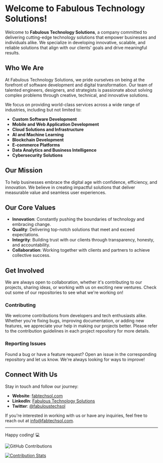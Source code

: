 # Welcome to Fabulous Technology Solutions!

Welcome to **Fabulous Technology Solutions**, a company committed to delivering cutting-edge technology solutions that empower businesses and individuals alike. We specialize in developing innovative, scalable, and reliable solutions that align with our clients' goals and drive meaningful results.

## Who We Are

At Fabulous Technology Solutions, we pride ourselves on being at the forefront of software development and digital transformation. Our team of talented engineers, designers, and strategists is passionate about solving complex problems through creative, technical, and innovative solutions. 

We focus on providing world-class services across a wide range of industries, including but not limited to:

- **Custom Software Development**
- **Mobile and Web Application Development**
- **Cloud Solutions and Infrastructure**
- **AI and Machine Learning**
- **Blockchain Development**
- **E-commerce Platforms**
- **Data Analytics and Business Intelligence**
- **Cybersecurity Solutions**

## Our Mission

To help businesses embrace the digital age with confidence, efficiency, and innovation. We believe in creating impactful solutions that deliver measurable value and seamless user experiences.

## Our Core Values

- **Innovation**: Constantly pushing the boundaries of technology and embracing change.
- **Quality**: Delivering top-notch solutions that meet and exceed expectations.
- **Integrity**: Building trust with our clients through transparency, honesty, and accountability.
- **Collaboration**: Working together with clients and partners to achieve collective success.

## Get Involved

We are always open to collaboration, whether it's contributing to our projects, sharing ideas, or working with us on exciting new ventures. Check out some of our repositories to see what we're working on!

### Contributing

We welcome contributions from developers and tech enthusiasts alike. Whether you're fixing bugs, improving documentation, or adding new features, we appreciate your help in making our projects better. Please refer to the contribution guidelines in each project repository for more details.

### Reporting Issues

Found a bug or have a feature request? Open an issue in the corresponding repository and let us know. We're always looking for ways to improve!

## Connect With Us

Stay in touch and follow our journey:

- **Website**: [fabtechsol.com](https://www.fabtechsol.com)
- **LinkedIn**: [Fabulous Technology Solutions](https://www.linkedin.com/company/fabuloustechnologysolutions)
- **Twitter**: [@fabuloustechsol](https://twitter.com/fabuloustechsol)

If you're interested in working with us or have any inquiries, feel free to reach out at [info@fabtechsol.com](mailto:info@fabtechsol.com).

---

Happy coding! 💻

![GitHub Contributions](https://github-readme-stats.vercel.app/api?username=abbas-fabtechsol&show_icons=true&theme=radical)

[![Contribution Stats](https://github-contribution-stats.vercel.app/api/?username=abbas-fabtechsol)](https://github.com/abbas-fabtechsol/github-contribution-stats/)

